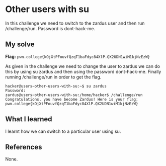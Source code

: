 # Other users with su

In this challenge we need to switch to the zardus user and then run /challenge/run. Password is dont-hack-me. 

## My solve
**Flag:** `pwn.college{kOjXtPFouvfQzqT1baFdyc84XlP.QX2UDN1wiM1kjNzEzW}`

As given in the challenge we need to change the user to zardus we can do this by using su zardus and then using the password
dont-hack-me. Finally running /challenge/run in order to get the flag.

```
hacker@users~other-users-with-su:~$ su zardus
Password: 
zardus@users~other-users-with-su:/home/hacker$ /challenge/run
Congratulations, you have become Zardus! Here is your flag:
pwn.college{kOjXtPFouvfQzqT1baFdyc84XlP.QX2UDN1wiM1kjNzEzW}
```

## What I learned

I learnt how we can switch to a particular user using su.

## References 
None.

